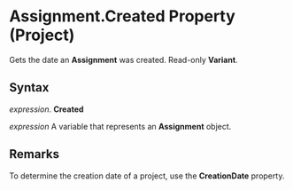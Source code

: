 
# Assignment.Created Property (Project)

Gets the date an  **Assignment** was created. Read-only **Variant**.


## Syntax

 _expression_. **Created**

 _expression_ A variable that represents an **Assignment** object.


## Remarks

To determine the creation date of a project, use the  **CreationDate** property.

